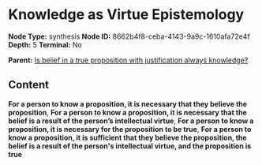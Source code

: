 # Knowledge as Virtue Epistemology

**Node Type:** synthesis
**Node ID:** 8662b4f8-ceba-4143-9a9c-1610afa72e4f
**Depth:** 5
**Terminal:** No

**Parent:** [Is belief in a true proposition with justification always knowledge?](is-belief-in-a-true-proposition-with-justification-always-knowledge-antithesis-da23c170-d852-4b82-8d86-fb67391a55fd.md)

## Content

**For a person to know a proposition, it is necessary that they believe the proposition**, **For a person to know a proposition, it is necessary that the belief is a result of the person’s intellectual virtue**, **For a person to know a proposition, it is necessary for the proposition to be true**, **For a person to know a proposition, it is sufficient that they believe the proposition, the belief is a result of the person's intellectual virtue, and the proposition is true**
